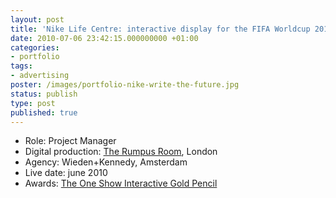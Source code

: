 ```yaml
---
layout: post
title: 'Nike Life Centre: interactive display for the FIFA Worldcup 2010'
date: 2010-07-06 23:42:15.000000000 +01:00
categories:
- portfolio
tags:
- advertising
poster: /images/portfolio-nike-write-the-future.jpg
status: publish
type: post
published: true
---
```

<ul>
<li>Role: Project Manager</li>
<li>Digital production: <a href="http://therumpusroom.tv/">The Rumpus Room</a>, London</li>
<li>Agency: Wieden+Kennedy, Amsterdam</li>
<li>Live date: june 2010</li>
<li>Awards: <a href="http://www.oneclub.org/theoneshow/os/?v=13857#.Ulkl0Q7Fcco.twitter">The One Show Interactive Gold Pencil</a></li>
</ul>
